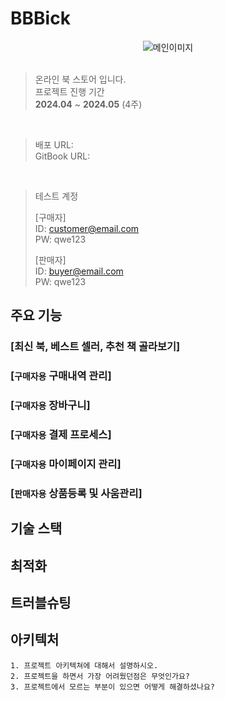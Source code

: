 # BBBick

<div align="center">
  <img src="https://github.com/hxxtae/bbbick/assets/79623316/7ba157a6-a23a-4723-9a48-72cca7dc0ae9" alt="메인이미지">
</div>

<br>

> 온라인 북 스토어 입니다.   
> 프로젝트 진행 기간   
> **2024.04** ~ **2024.05** (4주)   

<br>

> 배포 URL:   
> GitBook URL: 

<br>

> 테스트 계정
> 
> [구매자]   
> ID: customer@email.com   
> PW: qwe123
>
> [판매자]   
> ID: buyer@email.com   
> PW: qwe123

## 주요 기능

### [최신 북, 베스트 셀러, 추천 책 골라보기]

### [`구매자용` 구매내역 관리]

### [`구매자용` 장바구니]

### [`구매자용` 결제 프로세스]

### [`구매자용` 마이페이지 관리]

### [`판매자용` 상품등록 및 사움관리]

## 기술 스택

## 최적화

## 트러블슈팅

## 아키텍처

```
1. 프로젝트 아키텍쳐에 대해서 설명하시오.
2. 프로젝트을 하면서 가장 어려웠던점은 무엇인가요?
3. 프로젝트에서 모르는 부분이 있으면 어떻게 해결하셨나요?
```
